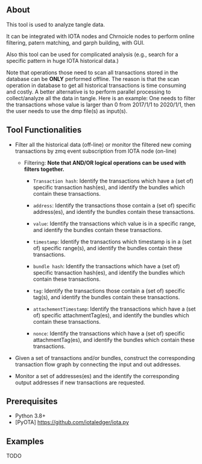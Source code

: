 ## About

This tool is used to analyze tangle data.

It can be integrated with IOTA nodes and Chrnoicle nodes to perform online filtering, patern matching, and garph building, with GUI.

Also this tool can be used for complicated analysis (e.g., search for a specific pattern in huge IOTA historical data.)

Note that operations those need to scan all transactions stored in the database can be **ONLY** performed offline. The reason is that the scan operation in database to get all historical transactions is time consuming and costly. A better alternative is to perform parallel processing to collect/analyze all the data in tangle. Here is an example: One needs to filter the transactions whose value is larger than 0 from 2017/1/1 to 2020/1/1, then the user needs to use the dmp file(s) as input(s).

## Tool Functionalities
- Filter all the historical data (off-line) or monitor the filtered new coming transactions by zmq event subscription from IOTA node (on-line)
  - Filtering: **Note that AND/OR logical operations can be used with filters together.**

    - `Transaction hash`: Identify the transactions which have a (set of) specific transaction hash(es), and identify the bundles which contain these transactions.

    - `address`: Identify the transactions those contain a (set of) specific address(es), and identify the bundles contain these transactions.

    - `value`: Identify the transactions which value is in a specific range, and identify the bundles contain these transactions.

    - `timestamp`: Identify the transactions which timestamp is in a (set of) specific range(s), and identify the bundles contain these transactions.

    - `bundle hash`: Identify the transactions which have a (set of) specific transaction hash(es), and identify the bundles which contain these transactions.

    - `tag`: Identify the transactions those contain a (set of) specific tag(s), and identify the bundles contain these transactions.

    - `attachementTimestamp`: Identify the transactions which have a (set of) specific attachmentTag(es), and identify the bundles which contain these transactions.

    - `nonce`: Identify the transactions which have a (set of) specific attachmentTag(es), and identify the bundles which contain these transactions.

- Given a set of transactions and/or bundles, construct the corresponding transaction flow graph by connecting the input and out addresses.

- Monitor a set of addresses(es) and the identify the corresponding output addresses if new transactions are requested.

## Prerequisites

- Python 3.8+
- [PyOTA] https://github.com/iotaledger/iota.py

## Examples

TODO